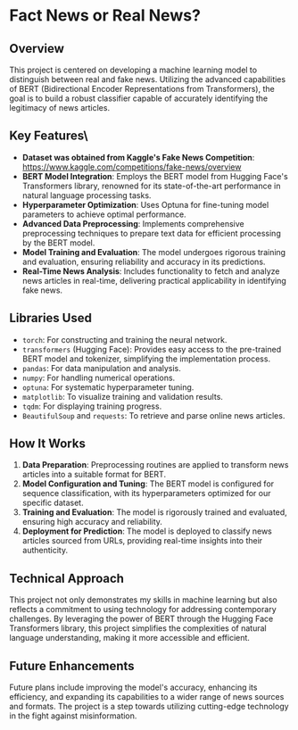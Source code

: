 # Fact News or Real News?

## Overview
This project is centered on developing a machine learning model to distinguish between real and fake news. Utilizing the advanced capabilities of BERT (Bidirectional Encoder Representations from Transformers), the goal is to build a robust classifier capable of accurately identifying the legitimacy of news articles.

## Key Features\
- **Dataset was obtained from Kaggle's Fake News Competition**: https://www.kaggle.com/competitions/fake-news/overview 
- **BERT Model Integration**: Employs the BERT model from Hugging Face's Transformers library, renowned for its state-of-the-art performance in natural language processing tasks.
- **Hyperparameter Optimization**: Uses Optuna for fine-tuning model parameters to achieve optimal performance.
- **Advanced Data Preprocessing**: Implements comprehensive preprocessing techniques to prepare text data for efficient processing by the BERT model.
- **Model Training and Evaluation**: The model undergoes rigorous training and evaluation, ensuring reliability and accuracy in its predictions.
- **Real-Time News Analysis**: Includes functionality to fetch and analyze news articles in real-time, delivering practical applicability in identifying fake news.

## Libraries Used
- `torch`: For constructing and training the neural network.
- `transformers` (Hugging Face): Provides easy access to the pre-trained BERT model and tokenizer, simplifying the implementation process.
- `pandas`: For data manipulation and analysis.
- `numpy`: For handling numerical operations.
- `optuna`: For systematic hyperparameter tuning.
- `matplotlib`: To visualize training and validation results.
- `tqdm`: For displaying training progress.
- `BeautifulSoup` and `requests`: To retrieve and parse online news articles.

## How It Works
1. **Data Preparation**: Preprocessing routines are applied to transform news articles into a suitable format for BERT.
2. **Model Configuration and Tuning**: The BERT model is configured for sequence classification, with its hyperparameters optimized for our specific dataset.
3. **Training and Evaluation**: The model is rigorously trained and evaluated, ensuring high accuracy and reliability.
4. **Deployment for Prediction**: The model is deployed to classify news articles sourced from URLs, providing real-time insights into their authenticity.

## Technical Approach
This project not only demonstrates my skills in machine learning but also reflects a commitment to using technology for addressing contemporary challenges. By leveraging the power of BERT through the Hugging Face Transformers library, this project simplifies the complexities of natural language understanding, making it more accessible and efficient.

## Future Enhancements
Future plans include improving the model's accuracy, enhancing its efficiency, and expanding its capabilities to a wider range of news sources and formats. The project is a step towards utilizing cutting-edge technology in the fight against misinformation.
